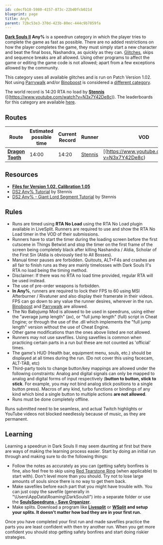 ```yaml
---
id: cdecfb18-5980-4157-873c-22bd0fcb021d
blueprint: page
title: Any%
parent: 72bc53e3-370d-423b-80ec-444c9b7859fa
---
```

[**Dark Souls II**](/darksouls2)  **Any%** is a speedrun category in which the player tries to complete the game as fast as possible. There are no added restrictions on how the player completes the game, they must simply start a new character and beat the final boss, Nashandra, as quickly as they can. [Glitches](/glitches), skips and sequence breaks are all allowed. Using other programs to affect the game or editing the game code is not allowed; apart from a few exceptions allowed by the community.

This category uses all available glitches and is run on Patch Version 1.02. Not using [Parrywalk](/darksouls2/parrywalk) and/or [Binoboost](/darksouls2/binoboost) is considered a [different category](/any-no-oobbb).

The world record is 14:20 RTA no load by [**Stennis**](//twitch.tv/Stennis) ([(https://www.youtube.com/watch?v=N3x7Y42De8c)). The leaderboards for this category are available [here](//darksouls2-leaderboardanypercent).

## Routes

| Route | Estimated possible time | Current Record | Runner | VOD |
| --- | --- | --- | --- | --- |
| [**Dragon Tooth**](https://wiki.speedsouls.com/Dragon_Tooth) | 14:00 | 14:20 | [Stennis](//twitch.tv/Stennis) | [(https://www.youtube.com/watch?v=N3x7Y42De8c) |

## Resources

- [**Files for Version 1.02, Calibration 1.05**](/darksouls2/downpatching)
- [DS2 Any% Tutorial](//www.youtube.com/watch?v=D_iA3Q3IpnQ) by Stennis
- [DS2 Any% - Giant Lord Segment Tutorial](//www.youtube.com/watch?v=45IbErNMfX4) by Stennis

## Rules

- Runs are timed using **RTA No Load** using the RTA No Load plugin available in LiveSplit. Runners are required to use and show the RTA No Load timer in the VOD of their submissions.
- Runners have to start the timer during the loading screen before the first cutscene in Things Betwixt and stop the timer on the first frame of the screen being completely black after killing Nashandra / Aldia, Scholar of the First Sin (Aldia is obviously tied to All Bosses).
- Manual timer pauses are forbidden. Quitouts, ALT+F4s and crashes are all fair to finish runs as they are mainly timelosses with Dark Souls II's RTA no load being the timing method.
- Disclaimer: If there was no RTA no load time provided, regular RTA will be used instead.
- The use of pre-order weapons is forbidden.
- **In Any%**, runners are required to lock their FPS to 60 using MSI Afterburner / Rivatuner and also display their framerate in their videos. FPS can go down to any value the runner desires, wherever in the run. [Binoboost](/darksouls2/binoboost) and [Parrywalk](/darksouls2/parrywalk) are allowed.
- The No Babyjump Mod is allowed to be used in speedruns, using either the "average jump length" (av), or "full jump length" (full) script in Cheat Engine; or through the use of the .dll which implements the "full jump length" version without the use of Cheat Engine.
- Other game modifications than the ones above listed are not allowed.
- Runners may not use savefiles. Using savefiles is common when practicing certain parts in a run but these are not counted as 'official' times.
- The game's HUD (Health bar, equipment menu, souls, etc.) should be displayed at all times during the run. (Do not cover this using facecam, ALT-TAB, etc)
- Third-party tools to change button/key mappings are allowed under the following constraints: Analog and digital signals can only be mapped to analog and digital forms of input respectively (**button to button, stick to stick**. For example, you may not bind analog stick positions to a single button press). Macros of any kind, turbo functions or bindings of any kind which bind a single button to multiple actions **are not allowed**.
- Runs must be done completely offline.

Runs submitted need to be seamless, and actual Twitch highlights or YouTube videos not blocked needlessly because of music, as they are permanent.

## Learning

Learning a speedrun in Dark Souls II may seem daunting at first but there are ways of making the learning process easier. Start by doing an initial run through and making sure to do the following things:

- Follow the notes as accurately as you can (getting safety bonfires is fine, also feel free to skip using [Red Tearstone Ring](//darksouls2.wikidot.com/red-tearstone-ring) (when applicable) to start with). Don't level more than you should. Try not to lose large amounts of souls since there is no way to get them back.
- Make savefiles before each part that you might have trouble with. You can just copy the savefile (generally in "\Users<YourName>\AppData\Roaming\DarkSoulsII<SomeCode>") into a separate folder or use the [**SoulsSpeedruns - Save Organizer**](https://github.com/Kahmul/SoulsSpeedruns-Save-Organizer/releases).
- Make splits. Download a program like [**Livesplit**](//livesplit.org/) or [**WSplit**](//www.mediafire.com/download/x6e6g8d0m5daa3q/WSplit+1.5.2.zip)  **and setup your splits. It doesn't matter how bad they are in your first run.**

Once you have completed your first run and made savefiles practice the parts you are least confident with then try another run. When you get more confident you should stop getting safety bonfires and start doing riskier strategies.

